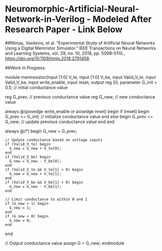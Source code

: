 # Neuromorphic-Artificial-Neural-Network-in-Verilog -   Modeled After Research Paper - Link Below
##Ntinas, Vasileios, et al. “Experimental Study of Artificial Neural Networks Using a Digital Memristor Simulator.” IEEE Transactions on Neural Networks and Learning Systems, vol. 29, no. 10, 2018, pp. 5098–5110., https://doi.org/10.1109/tnnls.2018.2791458.

##Work in Progress:

module memresistor(input [1:0] V_te, input [1:0] V_be, input Valid_V_te, input Valid_V_be, input write_enable, input reset, output reg G);
  parameter G_init = 0.5; // initial conductance value
  
  reg G_prev; // previous conductance value
  reg G_new; // new conductance value
  
  always @(posedge write_enable or posedge reset) begin
    if (reset) begin
      G_prev <= G_init; // initialize conductance value
    end else begin
      G_prev <= G_new; // update previous conductance value
    end
  end
  
  always @(*) begin
    G_new = G_prev;
    
    // Update conductance based on voltage inputs
    if (Valid_V_te) begin
      G_new = G_new + V_te[0];
    end
    if (Valid_V_be) begin
      G_new = G_new - V_be[0];
    end
    if (Valid_V_te && V_te[1] > 0) begin
      G_new = G_new + V_te[1];
    end
    if (Valid_V_be && V_be[1] > 0) begin
      G_new = G_new - V_be[1];
    end
    
    // Limit conductance to within 0 and 1
    if (G_new > 1) begin
      G_new = 1;
    end
    if (G_new < 0) begin
      G_new = 0;
    end
  end
  
  // Output conductance value
  assign G = G_new;
endmodule
